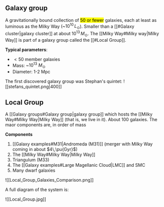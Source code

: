 ## Galaxy group
A gravitationally bound collection of <mark class="hltr-grey">50 or fewer</mark> galaxies, each at least as luminous as the Milky Way (~$10^{10}\, L_\odot$). Smaller than a [[#Galaxy cluster|galaxy cluster]] at about $10^{13}\, M_\odot$. The [[Milky Way#Milky way|Milky Way]] is part of a galaxy group called the [[#Local Group]].

**Typical parameters**:
- $<50$ member galaxies
- Mass: ~$10^{13}$ $M_\odot$ 
- Diameter: 1-2 Mpc

The first discovered galaxy group was Stephan's quintet:
![[stefans_quintet.png|400]]


## Local Group
A [[Galaxy groups#Galaxy group|galaxy group]] which hosts the [[Milky Way#Milky Way|Milky Way]] (that is, we live in it). About 100 galaxies. The maor components are, in order of mass

**Components**
1. [[Galaxy examples#M31|Andromeda (M31)]] (merger with Milky Way coming in about $4\,\pu{Gyr}$)
2. The [[Milky Way#Milky Way|Milky Way]]
3. Triangulum (M33)
4. The [[Galaxy examples#Large Magellanic Cloud|LMC]] and SMC
5. Many dwarf galaxies 

![[Local_Group_Galaxies_Comparison.png]]

A full diagram of the system is:

![[Local_Group.jpg]]